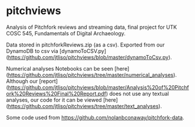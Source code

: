 # pitchviews
Analysis of Pitchfork reviews and streaming data, final project for UTK COSC 545, Fundamentals of Digital Archaeology.

Data stored in pitchforkReviews.zip (as a csv). Exported from our DynamoDB to csv via [dynamoToCSV.py] (https://github.com/jtliso/pitchviews/blob/master/dynamoToCsv.py).

Numerical analyses Notebooks can be seen [here] (https://github.com/jtliso/pitchviews/tree/master/numerical_analyses). Although our [report] (https://github.com/jtliso/pitchviews/blob/master/Analysis%20of%20Pitchfork%20Reviews%20Final%20Report.pdf) does not use any textual analyses, our code for it can be viewed [here] (https://github.com/jtliso/pitchviews/tree/master/text_analyses).

Some code used from https://github.com/nolanbconaway/pitchfork-data.

